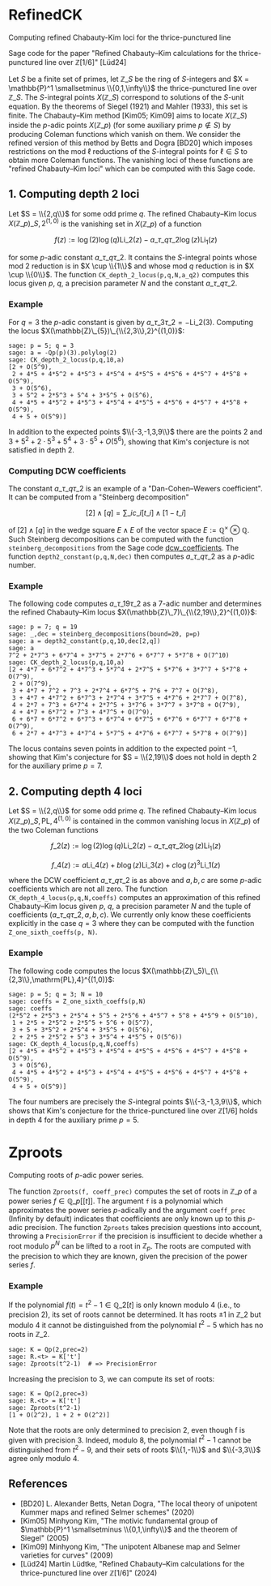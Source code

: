 # RefinedCK
Computing refined Chabauty-Kim loci for the thrice-punctured line

Sage code for the paper "Refined Chabauty–Kim calculations for the thrice-punctured line over $\mathbb{Z}[1/6]$" [Lüd24]

Let $S$ be a finite set of primes, let $\mathbb{Z}\_S$ be the ring of $S$-integers and $X = \mathbb{P}^1 \smallsetminus \\{0,1,\infty\\}$ the thrice-punctured line over $\mathbb{Z}\_S$. The $S$-integral points $X(\mathbb{Z}\_S)$ correspond to solutions of the $S$-unit equation. By the theorems of Siegel (1921) and Mahler (1933), this set is finite. The Chabauty–Kim method [Kim05; Kim09] aims to locate $X(\mathbb{Z}\_S)$ inside the $p$-adic points $X(\mathbb{Z}\_p)$ (for some auxiliary prime $p \not\in S$) by producing Coleman functions which vanish on them. We consider the refined version of this method by Betts and Dogra [BD20] which imposes restrictions on the mod $\ell$ reductions of the $S$-integral points for $\ell \in S$ to obtain more Coleman functions. The vanishing loci of these functions are "refined Chabauty–Kim loci" which can be computed with this Sage code.

## 1. Computing depth 2 loci

Let $S = \\{2,q\\}$ for some odd prime $q$. The refined Chabauty–Kim locus $X(\mathbb{Z}\_p)\_{S,2}^{(1,0)}$ is the vanishing set in $X(\mathbb{Z}\_p)$ of a function

$$ f(z) := \log(2)\log(q) \mathrm{Li}\_2(z) - a\_{\tau\_q \tau\_2} \log(z) \mathrm{Li}_1(z) $$

for some $p$-adic constant $a\_{\tau\_q \tau\_2}$. It contains the $S$-integral points whose mod 2 reduction is in $X \cup \\{1\\}$ and whose mod $q$ reduction is in $X \cup \\{0\\}$. The function `CK_depth_2_locus(p,q,N,a_q2)` computes this locus given $p$, $q$, a precision parameter $N$ and the constant $a\_{\tau\_q \tau\_2}$.

### Example

For $q = 3$ the $p$-adic constant is given by $a\_{\tau\_3 \tau\_2} = - \mathrm{Li}\_2(3)$. Computing the locus $X(\mathbb{Z}\_{5})\_{\\{2,3\\},2}^{(1,0)}$:
```sage
sage: p = 5; q = 3
sage: a = -Qp(p)(3).polylog(2)
sage: CK_depth_2_locus(p,q,10,a)
[2 + O(5^9),
 2 + 4*5 + 4*5^2 + 4*5^3 + 4*5^4 + 4*5^5 + 4*5^6 + 4*5^7 + 4*5^8 + O(5^9),
 3 + O(5^6),
 3 + 5^2 + 2*5^3 + 5^4 + 3*5^5 + O(5^6),
 4 + 4*5 + 4*5^2 + 4*5^3 + 4*5^4 + 4*5^5 + 4*5^6 + 4*5^7 + 4*5^8 + O(5^9),
 4 + 5 + O(5^9)]
```

In addition to the expected points $\\{-3,-1,3,9\\}$ there are the points $2$ and $3 + 5^2 + 2\cdot 5^3 + 5^4 + 3\cdot 5^5 + O(5^6)$, showing that Kim's conjecture is not satisfied in depth 2.

### Computing DCW coefficients

The constant $a\_{\tau\_q \tau\_2}$ is an example of a "Dan-Cohen–Wewers coefficient". It can be computed from a "Steinberg decomposition" 

$$ [2] \wedge [q] = \sum\_i c\_i [t\_i] \wedge [1 - t\_i] $$

of $[2] \wedge [q]$ in the wedge square $E \wedge E$ of the vector space $E := \mathbb{Q}^\times \otimes \mathbb{Q}$. Such Steinberg decompositions can be computed with the function `steinberg_decompositions` from the Sage code [dcw_coefficients](https://github.com/martinluedtke/dcw_coefficients). The function `depth2_constant(p,q,N,dec)` then computes $a\_{\tau\_q \tau\_2}$ as a $p$-adic number.

### Example

The following code computes $a\_{\tau\_{19} \tau\_2}$ as a $7$-adic number and determines the refined Chabauty–Kim locus $X(\mathbb{Z}\_7)\_{\\{2,19\\},2}^{(1,0)}$:

```sage
sage: p = 7; q = 19
sage: _,dec = steinberg_decompositions(bound=20, p=p)
sage: a = depth2_constant(p,q,10,dec[2,q])
sage: a
7^2 + 2*7^3 + 6*7^4 + 3*7^5 + 2*7^6 + 6*7^7 + 5*7^8 + O(7^10)
sage: CK_depth_2_locus(p,q,10,a)
[2 + 4*7 + 6*7^2 + 4*7^3 + 5*7^4 + 2*7^5 + 5*7^6 + 3*7^7 + 5*7^8 + O(7^9),
 2 + O(7^9),
 3 + 4*7 + 7^2 + 7^3 + 2*7^4 + 6*7^5 + 7^6 + 7^7 + O(7^8),
 3 + 4*7 + 4*7^2 + 6*7^3 + 2*7^4 + 3*7^5 + 4*7^6 + 2*7^7 + O(7^8),
 4 + 2*7 + 7^3 + 6*7^4 + 2*7^5 + 3*7^6 + 3*7^7 + 3*7^8 + O(7^9),
 4 + 4*7 + 6*7^2 + 7^3 + 4*7^5 + O(7^9),
 6 + 6*7 + 6*7^2 + 6*7^3 + 6*7^4 + 6*7^5 + 6*7^6 + 6*7^7 + 6*7^8 + O(7^9),
 6 + 2*7 + 4*7^3 + 4*7^4 + 5*7^5 + 4*7^6 + 6*7^7 + 5*7^8 + O(7^9)]
```

The locus contains seven points in addition to the expected point $-1$, showing that Kim's conjecture for $S = \\{2,19\\}$ does not hold in depth 2 for the auxiliary prime $p = 7$.


## 2. Computing depth 4 loci

Let $S = \\{2,q\\}$ for some odd prime $q$. The refined Chabauty–Kim locus $X(\mathbb{Z}\_p)\_{S,\mathrm{PL},4}^{(1,0)}$ is contained in the common vanishing locus in $X(\mathbb{Z}\_p)$ of the two Coleman functions

$$ f\_2(z) := \log(2)\log(q) \mathrm{Li}\_2(z) - a\_{\tau\_q \tau\_2} \log(z) \mathrm{Li}_1(z) $$

$$ f\_4(z) := a \mathrm{Li}\_4(z) + b\log(z) \mathrm{Li}\_3(z) + c \log(z)^3 \mathrm{Li}\_1(z) $$

where the DCW coefficient $a\_{\tau\_q \tau\_2}$ is as above and $a,b,c$ are some $p$-adic coefficients which are not all zero. The function `CK_depth_4_locus(p,q,N,coeffs)` computes an approximation of this refined Chabauty–Kim locus given $p$, $q$, a precision parameter $N$ and the tuple of coefficients $(a\_{\tau\_q \tau\_2}, a, b, c)$.
We currently only know these coefficients explicitly in the case $q = 3$ where they can be computed with the function `Z_one_sixth_coeffs(p, N)`.

### Example

The following code computes the locus $X(\mathbb{Z}\_5)\_{\\{2,3\\},\mathrm{PL},4}^{(1,0)}$:

```sage
sage: p = 5; q = 3; N = 10
sage: coeffs = Z_one_sixth_coeffs(p,N)
sage: coeffs
(2*5^2 + 2*5^3 + 2*5^4 + 5^5 + 2*5^6 + 4*5^7 + 5^8 + 4*5^9 + O(5^10),
 1 + 2*5 + 2*5^2 + 2*5^5 + 5^6 + O(5^7),
 3 + 5 + 3*5^2 + 2*5^4 + 3*5^5 + O(5^6),
 2 + 2*5 + 2*5^2 + 5^3 + 3*5^4 + 4*5^5 + O(5^6))
sage: CK_depth_4_locus(p,q,N,coeffs)
[2 + 4*5 + 4*5^2 + 4*5^3 + 4*5^4 + 4*5^5 + 4*5^6 + 4*5^7 + 4*5^8 + O(5^9),
 3 + O(5^6),
 4 + 4*5 + 4*5^2 + 4*5^3 + 4*5^4 + 4*5^5 + 4*5^6 + 4*5^7 + 4*5^8 + O(5^9),
 4 + 5 + O(5^9)]
```

The four numbers are precisely the $S$-integral points $\\{-3,-1,3,9\\}$, which shows that Kim's conjecture for the thrice-punctured line over $\mathbb{Z}[1/6]$ holds in depth 4 for the auxiliary prime $p = 5$.

# Zproots

Computing roots of $p$-adic power series.

The function `Zproots(f, coeff_prec)` computes the set of roots in $\mathbb{Z}\_p$ of a power series $f \in \mathbb{Q}\_p[[t]]$. The argument `f` is a polynomial which approximates the power series $p$-adically and the argument `coeff_prec` (Infinity by default) indicates that coefficients are only known up to this $p$-adic precision. The function `Zproots` takes precision questions into account, throwing a `PrecisionError` if the precision is insufficient to decide whether a root modulo $p^N$ can be lifted to a root in $\mathbb{Z}_p$. The roots are computed with the precision to which they are known, given the precision of the power series $f$.

### Example

If the polynomial $f(t) = t^2 - 1 \in \mathbb{Q}\_2[t]$ is only known modulo 4 (i.e., to precision 2), its set of roots cannot be determined. It has roots $\pm 1$ in $\mathbb{Z}\_2$ but modulo 4 it cannot be distinguished from the polynomial $t^2-5$ which has no roots in $\mathbb{Z}\_2$.

```sage
sage: K = Qp(2,prec=2)
sage: R.<t> = K['t']
sage: Zproots(t^2-1)  # => PrecisionError
```

Increasing the precision to 3, we can compute its set of roots:


```sage
sage: K = Qp(2,prec=3)
sage: R.<t> = K['t']
sage: Zproots(t^2-1)
[1 + O(2^2), 1 + 2 + O(2^2)]
```

Note that the roots are only determined to precision 2, even though f is given with precision 3. Indeed, modulo 8, the polynomial $t^2 -1$ cannot be distinguished from $t^2-9$, and their sets of roots $\\{1,-1\\}$ and $\\{-3,3\\}$ agree only modulo 4.


## References

 - [BD20] L. Alexander Betts, Netan Dogra, "The local theory of unipotent Kummer maps and refined Selmer schemes" (2020)
 - [Kim05] Minhyong Kim, "The motivic fundamental group of $\mathbb{P}^1 \smallsetminus \\{0,1,\infty\\}$ and the theorem of Siegel" (2005)
 - [Kim09] Minhyong Kim, "The unipotent Albanese map and Selmer varieties for curves" (2009)
 - [Lüd24] Martin Lüdtke, "Refined Chabauty–Kim calculations for the thrice-punctured line over $\mathbb{Z}[1/6]$" (2024)

